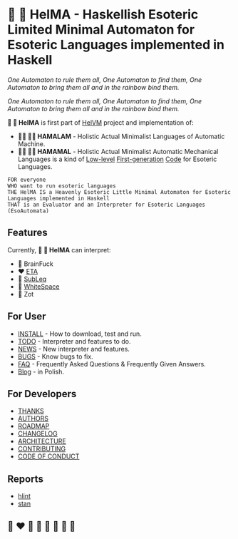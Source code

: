 # 🔧 🎨 HelMA - Haskellish Esoteric Limited Minimal Automaton for Esoteric Languages implemented in Haskell

*One Automaton to rule them all, One Automaton to find them, One Automaton to bring them all and in the rainbow bind them.*

*One Automaton to rule them all, One Automaton to find them, One Automaton to bring them all and in the rainbow bind them.*

**🔧 🎨 HelMA** is first part of [HelVM](http://helvm.github.io/) project and implementation of:
* **🧑‍🔧 🧑‍🎨 HAMALAM** - Holistic Actual Minimalist Languages of Automatic Machine.
* **🧑‍🔧 🧑‍🎨 HAMAMAL** - Holistic Actual Minimalist Automatic Mechanical Languages is a kind of [Low-level] [First-generation] [Code] for Esoteric Languages.

```
FOR everyone
WHO want to run esoteric languages
THE HelMA IS a Heavenly Esoteric Little Minimal Automaton for Esoteric Languages implemented in Haskell
THAT is an Evaluator and an Interpreter for Esoteric Languages (EsoAutomata)
```

## Features
Currently, **🔧 🎨 HelMA** can interpret:
* 🌈 BrainFuck
* ❤️ [ETA](http://www.miketaylor.org.uk/tech/eta/doc/)
* 💙 [SubLeq](http://mazonka.com/subleq/)
* 🤍 [WhiteSpace](https://helvm.github.io/wspace/tutorial.html)
* 🦄 Zot

[comment]: <> (* 💛 Malbolge)
[comment]: <> (* 💚 Piet)

## For User
* [INSTALL](INSTALL.md) - How to download, test and run.
* [TODO](TODO.md) - Interpreter and features to do.
* [NEWS](NEWS.md) - New  interpreter and features.
* [BUGS](BUGS.md) - Know bugs to fix.
* [FAQ](FAQ.md) -  Frequently Asked Questions & Frequently Given Answers.
* [Blog](https://writeonly.github.io/projects/helma) - in Polish.

## For Developers

* [THANKS](THANKS.md)
* [AUTHORS](AUTHORS.md)
* [ROADMAP](ROADMAP.md)
* [CHANGELOG](CHANGELOG.md)
* [ARCHITECTURE](ARCHITECTURE.md)
* [CONTRIBUTING](CONTRIBUTING.md)
* [CODE OF CONDUCT](CODE_OF_CONDUCT.md)

## Reports
* [hlint](reports/hlint.html)
* [stan](reports/stan.html)

## 🌈 ❤️ 💛 💚 💙 🤍 🖤 🦄

[Low-level]:        https://en.wikipedia.org/wiki/Low-level_programming_language
[First-generation]: https://en.wikipedia.org/wiki/First-generation_programming_language
[Code]:             https://en.wikipedia.org/wiki/Machine_code
